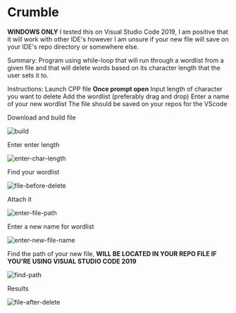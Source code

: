 
# Crumble

**WINDOWS ONLY**
I tested this on Visual Studio Code 2019, I am positive that it will work with other IDE's however I am unsure if your new file will save on your IDE's repo directory or somewhere else.

Summary:
Program using while-loop that will run through a wordlist from a given file 
and that will delete words based on its character length that the user sets it to.


Instructions:
Launch CPP file
**Once prompt open**
Input length of character you want to delete
Add the wordlist (preferably drag and drop)
Enter a name of your new wordlist
The file should be saved on your repos for the VScode


Download and build file

![build](https://user-images.githubusercontent.com/58496330/113192993-13e2ad80-9225-11eb-997b-d065e2d0ea10.PNG)


Enter enter length

![enter-char-length](https://user-images.githubusercontent.com/58496330/113193126-3d033e00-9225-11eb-87ff-9d5cfcb5dde7.PNG)

Find your wordlist

![file-before-delete](https://user-images.githubusercontent.com/58496330/113193168-47253c80-9225-11eb-93c4-b4fe6e418795.PNG)

Attach it

![enter-file-path](https://user-images.githubusercontent.com/58496330/113193217-54dac200-9225-11eb-8789-81d84d487b6e.PNG)

Enter a new name for wordlist

![enter-new-file-name](https://user-images.githubusercontent.com/58496330/113193283-69b75580-9225-11eb-99ff-6f09df492314.PNG)

Find the path of your new file, **WILL BE LOCATED IN YOUR REPO FILE IF YOU'RE USING VISUAL STUDIO CODE 2019**

![find-path](https://user-images.githubusercontent.com/58496330/113193445-95d2d680-9225-11eb-8ae7-a71d330ed6be.PNG)

Results

![file-after-delete](https://user-images.githubusercontent.com/58496330/113193473-9c614e00-9225-11eb-97c0-442e9d46aaed.PNG)





